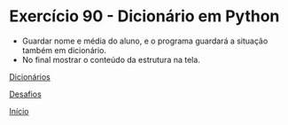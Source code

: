 # Exercício 90 - Dicionário em Python

- Guardar nome e média do aluno, e o programa guardará a situação também em dicionário.
- No final mostrar o conteúdo da estrutura na tela.

[Dicionários](https://github.com/NandesLima/python-codigos/tree/master/desafios/09.%20Dicion%C3%A1rios)

[Desafios](https://github.com/NandesLima/python-codigos/tree/master/desafios)

[Início](https://github.com/NandesLima/python-codigos)